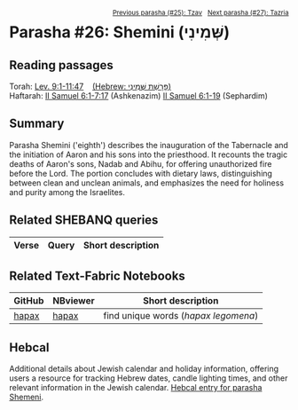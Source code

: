 <span style="float: right;"><sup><a href="../25%20-%20Tzav">Previous parasha (#25): Tzav</a> &nbsp;&nbsp;<a href="../27%20-%20Tazria">Next parasha (#27): Tazria</a></sup></span>

# Parasha #26: Shemini (שְּׁמִינִי)

## Reading passages

Torah: <a href="https://www.stepbible.org/?q=version=NASB2020|reference=Lev.9:1-11:47&options=HNVUG" target="_blank">Lev. 9:1-11:47</a> &nbsp;&nbsp; <a href="https://tikkun.io/#/p/shemini" target="_blank">(Hebrew: פָּרָשַׁת שְּׁמִינִי)</a><br>
Haftarah: <a href="https://www.stepbible.org/?q=version=NASB2020|reference=Jer.7:21-8:3+9:22-23&options=HNVUG" target="_blank">II Samuel 6:1-7:17</a> (Ashkenazim)
<a href="https://www.stepbible.org/?q=version=NASB2020|reference=Jer.7:21-8:3+9:22-23&options=HNVUG" target="_blank">II Samuel 6:1-19</a> (Sephardim)
## Summary

Parasha Shemini ('eighth') describes the inauguration of the Tabernacle and the initiation of Aaron and his sons into the priesthood. It recounts the tragic deaths of Aaron's sons, Nadab and Abihu, for offering unauthorized fire before the Lord. The portion concludes with dietary laws, distinguishing between clean and unclean animals, and emphasizes the need for holiness and purity among the Israelites​​.

## Related SHEBANQ queries

Verse | Query | Short description
--- | --- | --- 


## Related Text-Fabric Notebooks

GitHub | NBviewer | Short description
---|---|---
[hapax](hapax.ipynb) | <a href="https://nbviewer.org/github/tonyjurg/Parashot/blob/main/WeeklyParasha/26%20-%20Shemini/hapax.ipynb" target="_blank">hapax</a> | find unique words (*hapax legomena*)

## Hebcal

Additional details about Jewish calendar and holiday information, offering users a resource for tracking Hebrew dates, candle lighting times, and other relevant information in the Jewish calendar. <a href="https://www.hebcal.com/sedrot/shemini" target="_blank">Hebcal entry for parasha Shemeni</a>.

